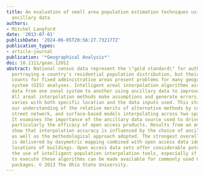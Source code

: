 ```yaml
---
title: An evaluation of small area population estimation techniques using open access
  ancillary data
authors:
- Mitchel Langford
date: '2013-07-01'
publishDate: '2024-06-05T20:56:27.732177Z'
publication_types:
- article-journal
publication: '*Geographical Analysis*'
doi: 10.1111/gean.12012
abstract: National census data represent the \"gold standard\" for authoritatively
  portraying a country's residential population distribution, but their aggregated
  counts for fixed administrative areas present problems for many geographic information
  system (GIS) analyses. Intelligent areal interpolation algorithms assist by transferring
  data from one zonal system to another using ancillary data to improve accuracy.
  All areal interpolation methods make assumptions and generate errors, and performance
  varies with both specific location and the data inputs used. This study adds to
  our understanding of the relative merits of alternative methods by comparing dasymetric,
  street network, and surface-based models interpolating across two spatial resolutions.
  It examines the importance of the ancillary data source used to drive the process,
  particularly the efficacy of open access products. Results from an empirical study
  show that interpolation accuracy is influenced by the choice of ancillary data input
  as well as the methodological approach adopted. The strongest overall performance
  is delivered by dasymetric mapping combined with open access data identifying the
  locations of buildings. Open access data sets offer considerable potential for widening
  the use of intelligent population interpolation tools, especially if plug-in tools
  to execute these algorithms can be made available for commonly used GIS software
  packages. © 2013 The Ohio State University.
---
```

